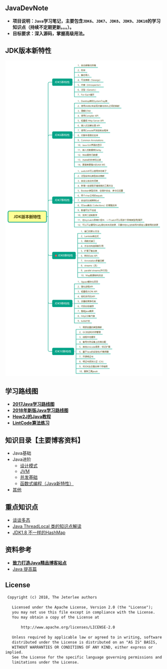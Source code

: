## JavaDevNote
- **项目说明：`Java`学习笔记，主要包含`JDK6`、`JDK7`、`JDK8`、`JDK9`、`JDK10`的学习知识点（**持续不定期更新。。。**）。**
- **目标要求：深入源码，掌握高级用法。**


## JDK版本新特性
![JDK版本新特性](asset/JDK_new_features.png)


## 学习路线图
- [**2017Java学习路线图**](http://bbs.itheima.com/thread-338415-1-1.html)
- [**2018年新版Java学习路线图**](http://bbs.itheima.com/thread-386464-1-1.html)
- [**How2J的Java教程**](http://how2j.cn/)
- [**LintCode算法练习**](https://www.lintcode.com/problem/)


## 知识目录【主要博客资料】
* Java基础
* Java进阶
  * [设计模式](advance/design_patterns.md)
  * [JVM](advance/jvm.md)
  * [并发基础](advance/concurrent.md)
  * [函数式编程（Java新特性）](advance/functional_programming.md)
* [其他](others/others.md)


## 重点知识点
- [谈谈多态](http://www.cnblogs.com/xrq730/p/4820237.html)
- [Java ThreadLocal 类的知识点解读](http://yifeng.studio/2017/10/10/java-threadlocal-class/)
- [JDK1.8 不一样的HashMap](http://www.apkbus.com/blog-487165-76822.html)


## 资料参考
- [**致力打造Java精品博客站点**](http://cmsblogs.com/)
- [Java 提高篇](http://wiki.jikexueyuan.com/project/java-enhancement/)


## License
```
 Copyright (c) 2018, The Jeterlee authors 

   Licensed under the Apache License, Version 2.0 (the "License");
   you may not use this file except in compliance with the License.
   You may obtain a copy of the License at

       http://www.apache.org/licenses/LICENSE-2.0

   Unless required by applicable law or agreed to in writing, software
   distributed under the License is distributed on an "AS IS" BASIS,
   WITHOUT WARRANTIES OR CONDITIONS OF ANY KIND, either express or implied.
   See the License for the specific language governing permissions and
   limitations under the License.
```